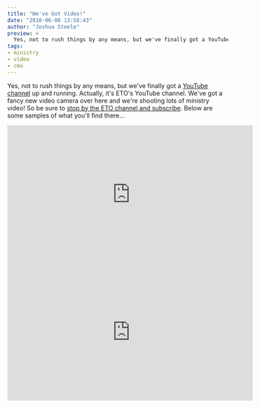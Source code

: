 ```yaml
---
title: "We've Got Video!"
date: "2010-06-08 13:58:43"
author: "Joshua Steele"
preview: >
  Yes, not to rush things by any means, but we've finally got a YouTube channel up and running. Actually, it's ETO's YouTube channel. We've got a fancy new video camera over here and we're shooting lots of ministry video! So be sure to stop by the ETO channel and subscribe. Below are some samples of what you'll find there...
tags:
- ministry
- video
- cmo
---
```


Yes, not to rush things by any means, but we've finally got a <a href="http://www.youtube.com/euroteamoutreach" target="_blank">YouTube channel</a> up and running. Actually, it's ETO's YouTube channel. We've got a fancy new video camera over here and we're shooting lots of ministry video! So be sure to <a href="http://www.youtube.com/euroteamoutreach" target="_blank">stop by the ETO channel and subscribe</a>. Below are some samples of what you'll find there...

<iframe width="560" height="315" src="https://www.youtube.com/embed/GQ9oAeJ0xRY" frameborder="0" allowfullscreen></iframe>

<iframe width="560" height="315" src="https://www.youtube.com/embed/UAQiHhWlMnQ" frameborder="0" allowfullscreen></iframe>
